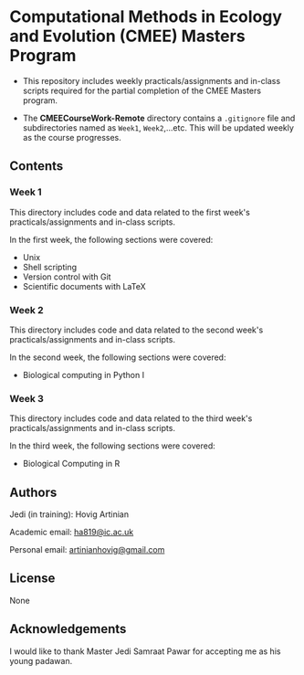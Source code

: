 # Computational Methods in Ecology and Evolution (CMEE) Masters Program

* This repository includes weekly practicals/assignments and in-class scripts required for the partial completion of the CMEE Masters program.

* The **CMEECourseWork-Remote** directory contains a `.gitignore` file and subdirectories named as `Week1`, `Week2`,...etc. This will be updated weekly as the course progresses. 

## Contents

### Week 1

This directory includes code and data related to the first week's practicals/assignments and in-class scripts. 

In the first week, the following sections were covered:

* Unix
* Shell scripting
* Version control with Git
* Scientific documents with LaTeX

### Week 2

This directory includes code and data related to the second week's practicals/assignments and in-class scripts. 

In the second week, the following sections were covered:

* Biological computing in Python I

### Week 3

This directory includes code and data related to the third week's practicals/assignments and in-class scripts. 

In the third week, the following sections were covered:

* Biological Computing in R

## Authors

Jedi (in training): Hovig Artinian

Academic email: ha819@ic.ac.uk

Personal email: artinianhovig@gmail.com

## License

None

## Acknowledgements

I would like to thank Master Jedi Samraat Pawar for accepting me as his young padawan.
